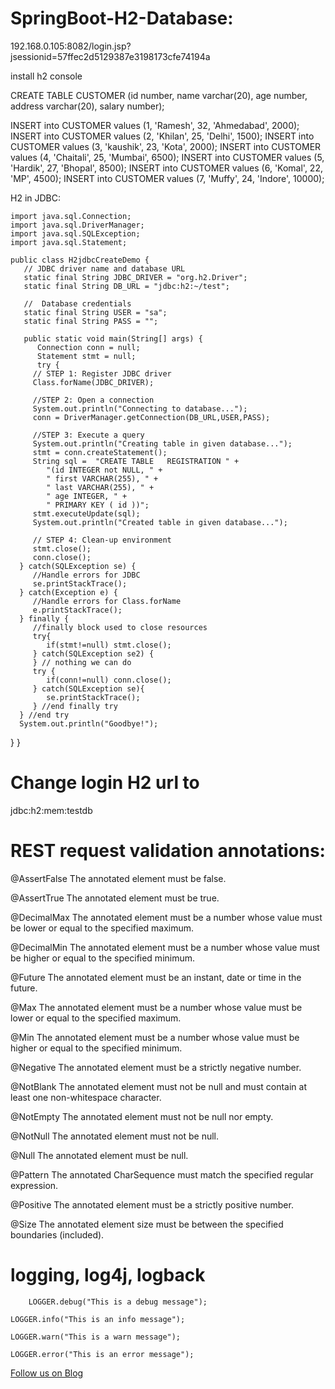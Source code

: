 # SpringBoot-H2-Database:

192.168.0.105:8082/login.jsp?jsessionid=57ffec2d5129387e3198173cfe74194a

install h2 console


CREATE TABLE CUSTOMER (id number, name varchar(20), age number, address varchar(20), 
salary number);  

INSERT into CUSTOMER values (1, 'Ramesh', 32, 'Ahmedabad', 2000); 
INSERT into CUSTOMER values (2, 'Khilan', 25, 'Delhi', 1500); 
INSERT into CUSTOMER values (3, 'kaushik', 23, 'Kota', 2000); 
INSERT into CUSTOMER values (4, 'Chaitali', 25, 'Mumbai', 6500); 
INSERT into CUSTOMER values (5, 'Hardik', 27, 'Bhopal', 8500); 
INSERT into CUSTOMER values (6, 'Komal', 22, 'MP', 4500); 
INSERT into CUSTOMER values (7, 'Muffy', 24, 'Indore', 10000);

H2 in JDBC:

	import java.sql.Connection; 
	import java.sql.DriverManager; 
	import java.sql.SQLException; 
	import java.sql.Statement;  

	public class H2jdbcCreateDemo { 
	   // JDBC driver name and database URL 
	   static final String JDBC_DRIVER = "org.h2.Driver";   
	   static final String DB_URL = "jdbc:h2:~/test";  

	   //  Database credentials 
	   static final String USER = "sa"; 
	   static final String PASS = ""; 

	   public static void main(String[] args) { 
	      Connection conn = null; 
	      Statement stmt = null; 
	      try { 
		 // STEP 1: Register JDBC driver 
		 Class.forName(JDBC_DRIVER); 

		 //STEP 2: Open a connection 
         System.out.println("Connecting to database..."); 
         conn = DriverManager.getConnection(DB_URL,USER,PASS);  
         
         //STEP 3: Execute a query 
         System.out.println("Creating table in given database..."); 
         stmt = conn.createStatement(); 
         String sql =  "CREATE TABLE   REGISTRATION " + 
            "(id INTEGER not NULL, " + 
            " first VARCHAR(255), " +  
            " last VARCHAR(255), " +  
            " age INTEGER, " +  
            " PRIMARY KEY ( id ))";  
         stmt.executeUpdate(sql);
         System.out.println("Created table in given database..."); 
         
         // STEP 4: Clean-up environment 
         stmt.close(); 
         conn.close(); 
      } catch(SQLException se) { 
         //Handle errors for JDBC 
         se.printStackTrace(); 
      } catch(Exception e) { 
         //Handle errors for Class.forName 
         e.printStackTrace(); 
      } finally { 
         //finally block used to close resources 
         try{ 
            if(stmt!=null) stmt.close(); 
         } catch(SQLException se2) { 
         } // nothing we can do 
         try { 
            if(conn!=null) conn.close(); 
         } catch(SQLException se){ 
            se.printStackTrace(); 
         } //end finally try 
      } //end try 
      System.out.println("Goodbye!");
   } 
}



# Change login H2 url to 

jdbc:h2:mem:testdb

# REST request validation annotations:

@AssertFalse	The annotated element must be false.

@AssertTrue	The annotated element must be true.

@DecimalMax	The annotated element must be a number whose value must be lower or equal to the specified maximum.

@DecimalMin	The annotated element must be a number whose value must be higher or equal to the specified minimum.

@Future	The annotated element must be an instant, date or time in the future.

@Max	The annotated element must be a number whose value must be lower or equal to the specified maximum.

@Min	The annotated element must be a number whose value must be higher or equal to the specified minimum.

@Negative	The annotated element must be a strictly negative number.

@NotBlank	The annotated element must not be null and must contain at least one non-whitespace character.

@NotEmpty	The annotated element must not be null nor empty.

@NotNull	The annotated element must not be null.

@Null	The annotated element must be null.

@Pattern	The annotated CharSequence must match the specified regular expression.

@Positive	The annotated element must be a strictly positive number.

@Size	The annotated element size must be between the specified boundaries (included).



# logging, log4j, logback


        LOGGER.debug("This is a debug message");
  
	LOGGER.info("This is an info message");
  
	LOGGER.warn("This is a warn message");
  
	LOGGER.error("This is an error message");




<a href="http://starwalt.in/Blogs/index.html">Follow us on Blog</a>
